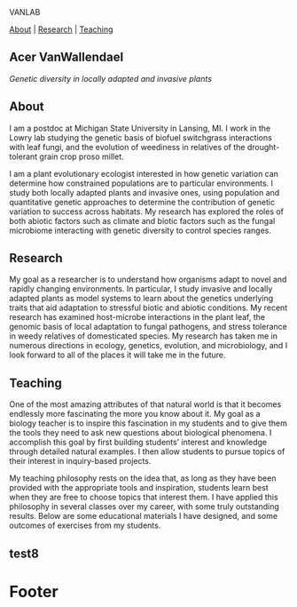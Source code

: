 <div id="banner">
  VANLAB  
  <!-- Add content or text for the banner here if needed -->
  
</div>

[About](#About) | [Research](#Research) | [Teaching](#Teaching)

## Acer VanWallendael
*Genetic diversity in locally adapted and invasive plants*


## About

I am a postdoc at Michigan State University in Lansing, MI. I work in the Lowry lab studying the genetic basis of biofuel switchgrass interactions with leaf fungi, and the evolution of weediness in relatives of the drought-tolerant grain crop proso millet.

I am a plant evolutionary ecologist interested in how genetic variation can determine how constrained populations are to particular environments. I study both locally adapted plants and invasive ones, using population and quantitative genetic approaches to determine the contribution of genetic variation to success across habitats. My research has explored the roles of both abiotic factors such as climate and biotic factors such as the fungal microbiome interacting with genetic diversity to control species ranges.

## Research

My goal as a researcher is to understand how organisms adapt to novel and rapidly changing environments. In particular, I study invasive and locally adapted plants as model systems to learn about the genetics underlying traits that aid adaptation to stressful biotic and abiotic conditions. My recent research has examined host-microbe interactions in the plant leaf, the genomic basis of local adaptation to fungal pathogens, and stress tolerance in weedy relatives of domesticated species. My research has taken me in numerous directions in ecology, genetics, evolution, and microbiology, and I look forward to all of the places it will take me in the future.

## Teaching

One of the most amazing attributes of that natural world is that it becomes endlessly more fascinating the more you know about it. My goal as a biology teacher is to inspire this fascination in my students and to give them the tools they need to ask new questions about biological phenomena. I accomplish this goal by first building students’ interest and knowledge through detailed natural examples. I then allow students to pursue topics of their interest in inquiry-based projects.

My teaching philosophy rests on the idea that, as long as they have been provided with the appropriate tools and inspiration, students learn best when they are free to choose topics that interest them. I have applied this philosophy in several classes over my career, with some truly outstanding results. Below are some educational materials I have designed, and some outcomes of exercises from my students. 

## test8

# Footer
